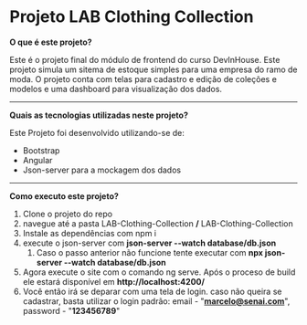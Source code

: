 # **Projeto LAB Clothing Collection**

**O que é este projeto?**

Este é o projeto final do módulo de frontend do curso DevInHouse.
Este projeto simula um sitema de estoque simples para uma empresa do ramo de moda. O projeto conta com telas para cadastro e edição de coleções e modelos e uma dashboard para visualização dos dados.

***

**Quais as tecnologias utilizadas neste projeto?**

Este Projeto foi desenvolvido utilizando-se de:
* Bootstrap
* Angular
* Json-server para a mockagem dos dados

***

**Como executo este projeto?**

1. Clone o projeto do repo
2. navegue até a pasta LAB-Clothing-Collection **/** LAB-Clothing-Collection
3. Instale as dependências com npm i
4. execute o json-server com **json-server --watch database/db.json**
    1. Caso o passo anterior não funcione tente executar com 
        **npx json-server --watch database/db.json**
5. Agora execute o site com o comando ng serve. Após o proceso de build ele estará disponível em **http://localhost:4200/**
6.  Você então irá se deparar com uma tela de login. caso não queira se cadastrar, basta utilizar o login padrão:  email - "**marcelo@senai.com**", password - "**123456789**"
